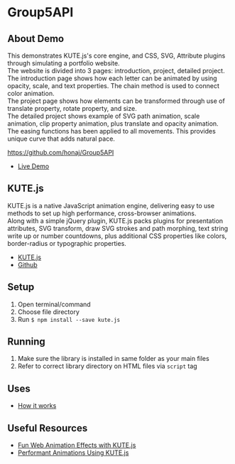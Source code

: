 # Group5API

## About Demo
This demonstrates KUTE.js's core engine, and CSS, SVG, Attribute plugins through simulating a portfolio website. <br>
The website is divided into 3 pages: introduction, project, detailed project.<br>
The introduction page shows how each letter can be animated by using opacity, scale, and text properties. The chain method is used to connect color animation. <br>
The project page shows how elements can be transformed through use of translate property, rotate property, and size.<br>
The detailed project shows example of SVG path animation, scale animation, clip property animation, plus translate and opacity animation.<br>
The easing functions has been applied to all movements. This provides unique curve that adds natural pace. 

https://github.com/honaj/Group5API
* [Live Demo](https://slow-snarl.glitch.me/)

## KUTE.js
KUTE.js is a native JavaScript animation engine, delivering easy to use methods to set up high performance, cross-browser animations.<br>
Along with a simple jQuery plugin, KUTE.js packs plugins for presentation attributes, SVG transform, draw SVG strokes and path morphing, text string write up or number countdowns, plus additional CSS properties like colors, border-radius or typographic properties.

* [KUTE.js](http://thednp.github.io/kute.js/index.html)
* [Github](https://github.com/thednp/kute.js)


## Setup 
1. Open terminal/command 
2. Choose file directory
3. Run `$ npm install --save kute.js` 


## Running
1. Make sure the library is installed in same folder as your main files
2. Refer to correct library directory on HTML files via `script` tag


## Uses
* [How it works](https://github.com/thednp/kute.js#how-it-works)


## Useful Resources
* [Fun Web Animation Effects with KUTE.js](https://www.sitepoint.com/fun-web-animation-effects-with-kute-js/)
* [Performant Animations Using KUTE.js](https://code.tutsplus.com/series/performant-animations-using-kutejs--cms-1230)
